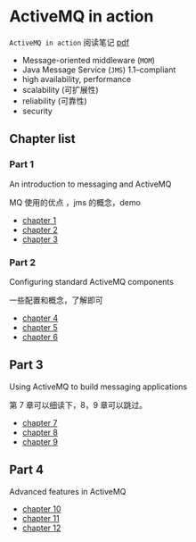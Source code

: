 # ActiveMQ in action

`ActiveMQ in action` 阅读笔记 [pdf](https://github.com/web1992/books/tree/master/activemq)

- Message-oriented middleware (`MOM`)
- Java Message Service (`JMS`) 1.1–compliant
- high availability, performance
- scalability (可扩展性)
- reliability (可靠性)
- security

## Chapter list

### Part 1

An introduction to messaging and ActiveMQ

MQ 使用的优点 ，jms 的概念，demo

- [chapter 1](activemq-chapter-01.md)
- [chapter 2](activemq-chapter-02.md)
- [chapter 3](activemq-chapter-03.md)

### Part 2

Configuring standard ActiveMQ components

一些配置和概念，了解即可

- [chapter 4](activemq-chapter-04.md)
- [chapter 5](activemq-chapter-05.md)
- [chapter 6](activemq-chapter-06.md)

## Part 3

Using ActiveMQ to build messaging applications

第 7 章可以细读下，8，9 章可以跳过。

- [chapter 7](activemq-chapter-07.md)
- [chapter 8](activemq-chapter-08.md)
- [chapter 9](activemq-chapter-09.md)

## Part 4

Advanced features in ActiveMQ

- [chapter 10](activemq-chapter-10.md)
- [chapter 11](activemq-chapter-11.md)
- [chapter 12](activemq-chapter-12.md)
